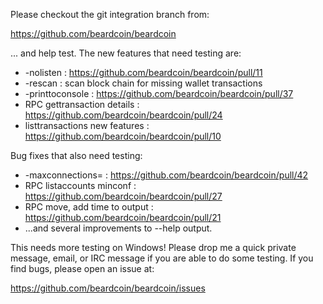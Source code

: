 Please checkout the git integration branch from:

https://github.com/beardcoin/beardcoin

... and help test.  The new features that need testing are:

* -nolisten : https://github.com/beardcoin/beardcoin/pull/11
* -rescan : scan block chain for missing wallet transactions
* -printtoconsole : https://github.com/beardcoin/beardcoin/pull/37
* RPC gettransaction details : https://github.com/beardcoin/beardcoin/pull/24
* listtransactions new features : https://github.com/beardcoin/beardcoin/pull/10

Bug fixes that also need testing:

* -maxconnections= : https://github.com/beardcoin/beardcoin/pull/42
* RPC listaccounts minconf : https://github.com/beardcoin/beardcoin/pull/27
* RPC move, add time to output : https://github.com/beardcoin/beardcoin/pull/21
* ...and several improvements to --help output.

This needs more testing on Windows!  Please drop me a quick private message, email, or IRC message if you are able to do some testing.  If you find bugs, please open an issue at:

https://github.com/beardcoin/beardcoin/issues
